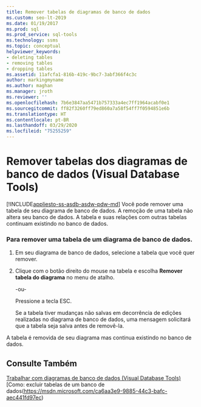 ```yaml
---
title: Remover tabelas de diagramas de banco de dados
ms.custom: seo-lt-2019
ms.date: 01/19/2017
ms.prod: sql
ms.prod_service: sql-tools
ms.technology: ssms
ms.topic: conceptual
helpviewer_keywords:
- deleting tables
- removing tables
- dropping tables
ms.assetid: 11afcfa1-816b-419c-9bc7-3abf366f4c3c
author: markingmyname
ms.author: maghan
ms.manager: jroth
ms.reviewer: ''
ms.openlocfilehash: 7b6e3847aa5471b757333a4ec7ff1964acabf0e1
ms.sourcegitcommit: ff82f3260ff79ed860a7a58f54ff7f0594851e6b
ms.translationtype: HT
ms.contentlocale: pt-BR
ms.lasthandoff: 03/29/2020
ms.locfileid: "75255259"
---
```

# <a name="remove-tables-from-database-diagrams-visual-database-tools"></a>Remover tabelas dos diagramas de banco de dados (Visual Database Tools)
[!INCLUDE[appliesto-ss-asdb-asdw-pdw-md](../../includes/appliesto-ss-asdb-asdw-pdw-md.md)]
Você pode remover uma tabela de seu diagrama de banco de dados. A remoção de uma tabela não altera seu banco de dados. A tabela e suas relações com outras tabelas continuam existindo no banco de dados.  
  
### <a name="to-remove-a-table-from-a-database-diagram"></a>Para remover uma tabela de um diagrama de banco de dados.  
  
1.  Em seu diagrama de banco de dados, selecione a tabela que você quer remover.  
  
2.  Clique com o botão direito do mouse na tabela e escolha **Remover tabela do diagrama** no menu de atalho.  
  
    -ou-  
  
    Pressione a tecla ESC.  
  
    Se a tabela tiver mudanças não salvas em decorrência de edições realizadas no diagrama de banco de dados, uma mensagem solicitará que a tabela seja salva antes de removê-la.  
  
A tabela é removida de seu diagrama mas continua existindo no banco de dados.  
  
## <a name="see-also"></a>Consulte Também  
[Trabalhar com diagramas de banco de dados &#40;Visual Database Tools&#41;](../../ssms/visual-db-tools/work-with-database-diagrams-visual-database-tools.md)  
[Como: excluir tabelas de um banco de dados(https://msdn.microsoft.com/ca6aa3e9-9885-44c3-bafc-aec441fd97ec)  
  
